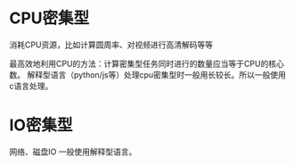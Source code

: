 # CPU密集型

消耗CPU资源，比如计算圆周率、对视频进行高清解码等等

最高效地利用CPU的方法：计算密集型任务同时进行的数量应当等于CPU的核心数。
解释型语言（python/js等）处理cpu密集型时一般用长较长。所以一般使用c语言处理。

# IO密集型

网络、磁盘IO
一般使用解释型语言。
